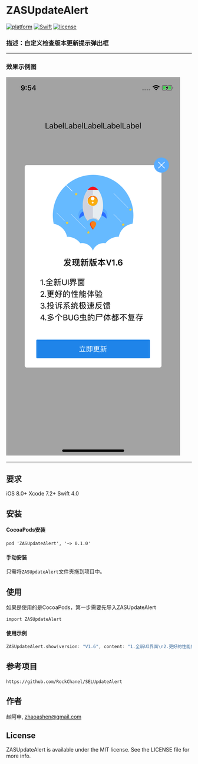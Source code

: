 # ZASUpdateAlert

[![platform](https://img.shields.io/badge/platform-iOS-blue.svg)](https://developer.apple.com/) [![Swift](https://img.shields.io/badge/Swift-4.0-orange.svg)](https://developer.apple.com/swift/) [![license](https://img.shields.io/badge/license-MIT-lightgrey.svg)](https://github.com/Minecodecraft/MCScratchImageView/blob/master/LICENSE)

### 描述：自定义检查版本更新提示弹出框

---
### 效果示例图
![Showcase](checkUpdate.png)

---

## 要求
iOS 8.0+
Xcode 7.2+
Swift 4.0

## 安装

#### CocoaPods安装

```
pod 'ZASUpdateAlert', '~> 0.1.0'
```

#### 手动安装

只需将`ZASUpdateAlert`文件夹拖到项目中。


## 使用

如果是使用的是CocoaPods，第一步需要先导入ZASUpdateAlert
```
import ZASUpdateAlert
```

#### 使用示例

```Swift
ZASUpdateAlert.show(version: "V1.6", content: "1.全新UI界面\n2.更好的性能体验\n3.投诉系统极速反馈\n4.多个BUG虫的尸体都不复存在", appId: "xxxxxxxx", isMustUpdate: false)

```
## 参考项目
`https://github.com/RockChanel/SELUpdateAlert`

## 作者

赵阿申, [zhaoashen@gmail.com](http://www.devashen.com)

## License

ZASUpdateAlert is available under the MIT license. See the LICENSE file for more info.